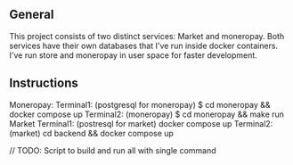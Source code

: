 ## General

This project consists of two distinct services: Market and moneropay.
Both services have their own databases that I've run inside docker containers. 
I've run store and moneropay in user space for faster development.

## Instructions

Moneropay: 
    Terminal1: (postgresql for moneropay)
        $ cd moneropay && docker compose up
    Terminal2: (moneropay)
        $ cd moneropay && make run
Market
    Terminal1: (postresql for market)
        docker compose up
    Terminal2: (market)
        cd backend && docker compose up

// TODO: Script to build and run all with single command
